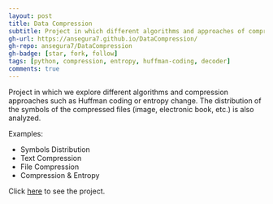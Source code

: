 ```yaml
---
layout: post
title: Data Compression
subtitle: Project in which different algorithms and approaches of compression and decompression of data are explored
gh-url: https://ansegura7.github.io/DataCompression/
gh-repo: ansegura7/DataCompression
gh-badge: [star, fork, follow]
tags: [python, compression, entropy, huffman-coding, decoder]
comments: true
---
```


Project in which we explore different algorithms and compression approaches such as Huffman coding or entropy change. The distribution of the symbols of the compressed files (image, electronic book, etc.) is also analyzed.

Examples:
- Symbols Distribution
- Text Compression
- File Compression
- Compression & Entropy

Click [here](https://ansegura7.github.io/DataCompression/) to see the project.
